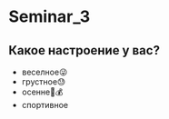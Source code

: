 # Seminar_3

## Какое настроение у вас?
* веселное:stuck_out_tongue_winking_eye:
* грустное:sweat:
* осенне:high_brightness::moneybag:
* спортивное 
